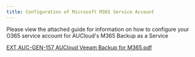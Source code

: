 ```yaml
---
title: Configuration of Microsoft M365 Service Account
---
```


Please view the attached guide for information on how to configure your O365 service account for AUCloud's M365 Backup as a Service

[EXT AUC-GEN-157 AUCloud Veeam Backup for M365.pdf](./assets/EXT%20AUC-GEN-157%20AUCloud%20Veeam%20Backup%20for%20M365%20(Modern%20Authentication).pdf)
